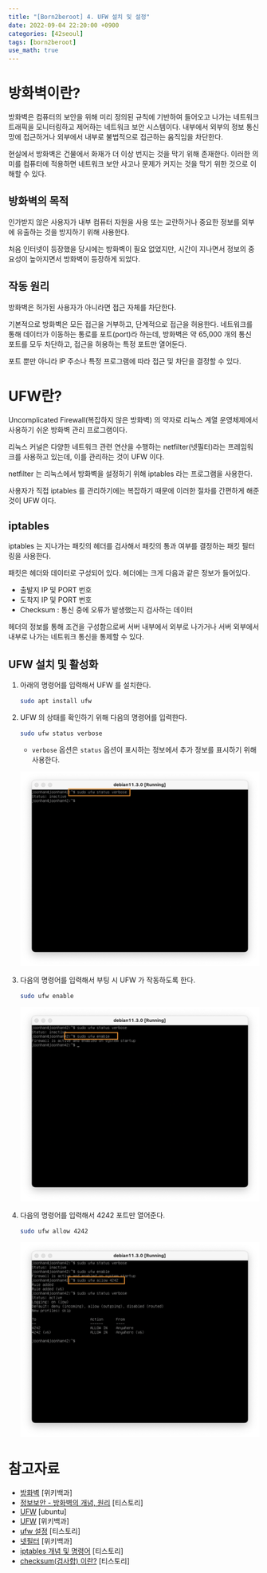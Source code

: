 ```yaml
---
title: "[Born2beroot] 4. UFW 설치 및 설정"
date: 2022-09-04 22:20:00 +0900
categories: [42seoul]
tags: [born2beroot]
use_math: true
---
```


# 방화벽이란?

방화벽은 컴퓨터의 보안을 위해 미리 정의된 규칙에 기반하여 들어오고 나가는 네트워크 트래픽을 모니터링하고 제어하는 네트워크 보안 시스템이다. 내부에서 외부의 정보 통신망에 접근하거나 외부에서 내부로 불법적으로 접근하는 움직임을 차단한다.

현실에서 방화벽은 건물에서 화재가 더 이상 번지는 것을 막기 위해 존재한다. 이러한 의미를 컴퓨터에 적용하면 네트워크 보안 사고나 문제가 커지는 것을 막기 위한 것으로 이해할 수 있다.

## 방화벽의 목적

인가받지 않은 사용자가 내부 컴퓨터 자원을 사용 또는 교란하거나 중요한 정보를 외부에 유출하는 것을 방지하기 위해 사용한다.

처음 인터넷이 등장했을 당시에는 방화벽이 필요 없었지만, 시간이 지나면서 정보의 중요성이 높아지면서 방화벽이 등장하게 되었다.

## 작동 원리

방화벽은 허가된 사용자가 아니라면 접근 자체를 차단한다.

기본적으로 방화벽은 모든 접근을 거부하고, 단계적으로 접근을 허용한다. 네트워크를 통해 데이터가 이동하는 통로를 포트(port)라 하는데, 방화벽은 약 65,000 개의 통신 포트를 모두 차단하고, 접근을 허용하는 특정 포트만 열어둔다.

포트 뿐만 아니라 IP 주소나 특정 프로그램에 따라 접근 및 차단을 결정할 수 있다.

# UFW란?

Uncomplicated Firewall(복잡하지 않은 방화벽) 의 약자로 리눅스 계열 운영체제에서 사용하기 쉬운 방화벽 관리 프로그램이다.

리눅스 커널은 다양한 네트워크 관련 연산을 수행하는 netfilter(넷필터)라는 프레임워크를 사용하고 있는데, 이를 관리하는 것이 UFW 이다.

netfilter 는 리눅스에서 방화벽을 설정하기 위해 iptables 라는 프로그램을 사용한다.

사용자가 직접 iptables 를 관리하기에는 복잡하기 때문에 이러한 절차를 간편하게 해준 것이 UFW 이다.

## iptables

iptables 는 지나가는 패킷의 헤더를 검사해서 패킷의 통과 여부를 결정하는 패킷 필터링을 사용한다.

패킷은 헤더와 데이터로 구성되어 있다. 헤더에는 크게 다음과 같은 정보가 들어있다.

- 출발지 IP 및 PORT 번호
- 도착지 IP 및 PORT 번호
- Checksum : 통신 중에 오류가 발생했는지 검사하는 데이터

헤더의 정보를 통해 조건을 구성함으로써 서버 내부에서 외부로 나가거나 서버 외부에서 내부로 나가는 네트워크 통신을 통제할 수 있다.

## UFW 설치 및 활성화

1. 아래의 명령어를 입력해서 UFW 를 설치한다.

   ```bash
   sudo apt install ufw
   ```

2. UFW 의 상태를 확인하기 위해 다음의 명령어를 입력한다.

   ```bash
   sudo ufw status verbose
   ```

   - `verbose` 옵션은 `status` 옵션이 표시하는 정보에서 추가 정보를 표시하기 위해 사용한다.

   ![1](/assets/images/2022/2022-09-04-born2beroot-install-ufw/1.png)

3. 다음의 명령어를 입력해서 부팅 시 UFW 가 작동하도록 한다.

   ```bash
   sudo ufw enable
   ```

   ![2](/assets/images/2022/2022-09-04-born2beroot-install-ufw/2.png)

4. 다음의 명령어를 입력해서 4242 포트만 열어준다.

   ```bash
   sudo ufw allow 4242
   ```

   ![3](/assets/images/2022/2022-09-04-born2beroot-install-ufw/3.png)

# 참고자료

- [방화벽](<https://ko.wikipedia.org/wiki/%EB%B0%A9%ED%99%94%EB%B2%BD_(%EB%84%A4%ED%8A%B8%EC%9B%8C%ED%82%B9)>) [위키백과]
- [정보보안 - 방화벽의 개념, 원리](https://dany-it.tistory.com/20) [티스토리]
- [UFW](https://help.ubuntu.com/community/UFW) [ubuntu]
- [UFW](https://ko.wikipedia.org/wiki/UFW) [위키백과]
- [ufw 설정](https://imcr.tistory.com/11) [티스토리]
- [넷필터](https://ko.wikipedia.org/wiki/%EB%84%B7%ED%95%84%ED%84%B0) [위키백과]
- [iptables 개념 및 명령어](https://linuxstory1.tistory.com/entry/iptables-%EA%B8%B0%EB%B3%B8-%EB%AA%85%EB%A0%B9%EC%96%B4-%EB%B0%8F-%EC%98%B5%EC%85%98-%EB%AA%85%EB%A0%B9%EC%96%B4) [티스토리]
- [checksum(검사합) 이란?](https://galid1.tistory.com/310) [티스토리]
